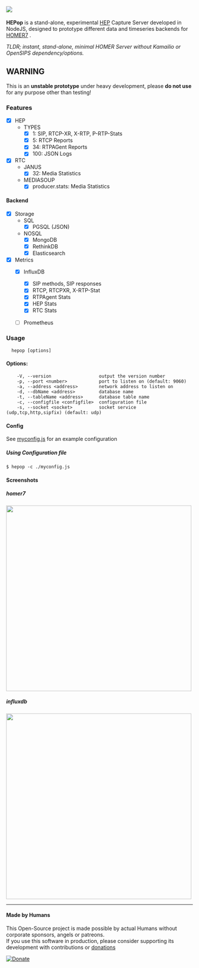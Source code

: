
# <img src="https://user-images.githubusercontent.com/1423657/38167420-070b1a0c-3535-11e8-8d25-be0f38779b7b.png"/>

**HEPop** is a stand-alone, experimental [HEP](https://github.com/sipcapture/hep) Capture Server developed in NodeJS, designed to prototype different data and timeseries backends for [HOMER7](https://github.com/sipcapture/homer) .

*TLDR; instant, stand-alone, minimal HOMER Server without Kamailio or OpenSIPS dependency/options.*


## WARNING
This is an **unstable prototype** under heavy development, please **do not use** for any purpose other than testing!

### Features

- [x] HEP
  - TYPES
    - [x] 1: SIP, RTCP-XR, X-RTP, P-RTP-Stats
    - [x] 5: RTCP Reports
    - [x] 34: RTPAGent Reports
    - [x] 100: JSON Logs
- [x] RTC
  - JANUS
    - [x] 32: Media Statistics
  - MEDIASOUP
    - [x] producer.stats: Media Statistics
  
#### Backend
- [x] Storage
  - SQL
    - [x] PGSQL (JSON)
  - NOSQL
    - [x] MongoDB
    - [x] RethinkDB
    - [x] Elasticsearch
- [x] Metrics
  - [x] InfluxDB
    - [x] SIP methods, SIP responses
    - [x] RTCP, RTCPXR, X-RTP-Stat
    - [x] RTPAgent Stats
    - [x] HEP Stats
    - [x] RTC Stats
  - [ ] Prometheus


### Usage
```
  hepop [options]
```

#### Options:
```
    -V, --version                  output the version number
    -p, --port <number>            port to listen on (default: 9060)
    -a, --address <address>        network address to listen on
    -d, --dbName <address>         database name
    -t, --tableName <address>      database table name
    -c, --configfile <configfile>  configuration file
    -s, --socket <socket>          socket service (udp,tcp,http,sipfix) (default: udp)
```
#### Config
See [myconfig.js](https://github.com/sipcapture/HEPop/blob/master/myconfig.js) for an example configuration


##### Using Configuration file
```
$ hepop -c ./myconfig.js
```

#### Screenshots
##### homer7
<img src="https://user-images.githubusercontent.com/1423657/38173155-4f88f73e-35b9-11e8-86e1-d1d2e3013759.png" width=500/>

##### influxdb
<img src="https://user-images.githubusercontent.com/1423657/38167092-d89ebeb2-352f-11e8-8a67-7ada2fa1967e.png" width=500/>

----

#### Made by Humans
This Open-Source project is made possible by actual Humans without corporate sponsors, angels or patreons.<br>
If you use this software in production, please consider supporting its development with contributions or [donations](https://www.paypal.com/cgi-bin/webscr?cmd=_donations&business=donation%40sipcapture%2eorg&lc=US&item_name=SIPCAPTURE&no_note=0&currency_code=EUR&bn=PP%2dDonationsBF%3abtn_donateCC_LG%2egif%3aNonHostedGuest)

[![Donate](https://www.paypalobjects.com/en_US/i/btn/btn_donateCC_LG.gif)](https://www.paypal.com/cgi-bin/webscr?cmd=_donations&business=donation%40sipcapture%2eorg&lc=US&item_name=SIPCAPTURE&no_note=0&currency_code=EUR&bn=PP%2dDonationsBF%3abtn_donateCC_LG%2egif%3aNonHostedGuest) 
